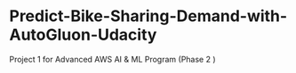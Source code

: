 # Predict-Bike-Sharing-Demand-with-AutoGluon-Udacity
Project 1 for Advanced AWS AI &amp; ML Program (Phase 2 )
